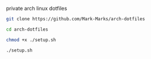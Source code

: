 private arch linux dotfiles

```bash
git clone https://github.com/Mark-Marks/arch-dotfiles
```
```bash
cd arch-dotfiles
```
```bash
chmod +x ./setup.sh
```
```bash
./setup.sh
```
